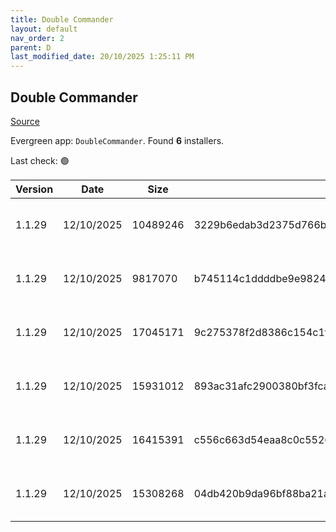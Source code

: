 ```yaml
---
title: Double Commander
layout: default
nav_order: 2
parent: D
last_modified_date: 20/10/2025 1:25:11 PM
---
```


## Double Commander

[Source](https://github.com/doublecmd/doublecmd/)

Evergreen app: `DoubleCommander`. Found **6** installers.

Last check: 🟢

| Version | Date       | Size     | Sha256                                                           | Architecture | InstallerType | Type | URI                                                                                                                                                                                                      |
| ------- | ---------- | -------- | ---------------------------------------------------------------- | ------------ | ------------- | ---- | -------------------------------------------------------------------------------------------------------------------------------------------------------------------------------------------------------- |
| 1.1.29  | 12/10/2025 | 10489246 | 3229b6edab3d2375d766ba1ff242ae79431d1870353e11d2dbbf73ecd7603c22 | x64          | Default       | exe  | [https://github.com/doublecmd/doublecmd/releases/download/v1.1.29/doublecmd-1.1.29.x86_64-win64.exe](https://github.com/doublecmd/doublecmd/releases/download/v1.1.29/doublecmd-1.1.29.x86_64-win64.exe) |
| 1.1.29  | 12/10/2025 | 9817070  | b745114c1ddddbe9e98244ac4061315b0630045f3290f8f7f73b4ab4cad0b982 | x86          | Default       | exe  | [https://github.com/doublecmd/doublecmd/releases/download/v1.1.29/doublecmd-1.1.29.i386-win32.exe](https://github.com/doublecmd/doublecmd/releases/download/v1.1.29/doublecmd-1.1.29.i386-win32.exe)     |
| 1.1.29  | 12/10/2025 | 17045171 | 9c275378f2d8386c154c1f58f5350a2ac599ddaf7490c907a79eba95f772fce1 | x64          | Default       | msi  | [https://github.com/doublecmd/doublecmd/releases/download/v1.1.29/doublecmd-1.1.29.x86_64-win64.msi](https://github.com/doublecmd/doublecmd/releases/download/v1.1.29/doublecmd-1.1.29.x86_64-win64.msi) |
| 1.1.29  | 12/10/2025 | 15931012 | 893ac31afc2900380bf3fcab258ab1044160ef844f6f579fae4ec9e919c47c90 | x86          | Default       | msi  | [https://github.com/doublecmd/doublecmd/releases/download/v1.1.29/doublecmd-1.1.29.i386-win32.msi](https://github.com/doublecmd/doublecmd/releases/download/v1.1.29/doublecmd-1.1.29.i386-win32.msi)     |
| 1.1.29  | 12/10/2025 | 16415391 | c556c663d54eaa8c0c55268e78c0970e79e7331354d9b5b98695944b4c95c619 | x64          | Default       | zip  | [https://github.com/doublecmd/doublecmd/releases/download/v1.1.29/doublecmd-1.1.29.x86_64-win64.zip](https://github.com/doublecmd/doublecmd/releases/download/v1.1.29/doublecmd-1.1.29.x86_64-win64.zip) |
| 1.1.29  | 12/10/2025 | 15308268 | 04db420b9da96bf88ba21a82904a03a34756e93ddc893ac8cae50e1f3992b773 | x86          | Default       | zip  | [https://github.com/doublecmd/doublecmd/releases/download/v1.1.29/doublecmd-1.1.29.i386-win32.zip](https://github.com/doublecmd/doublecmd/releases/download/v1.1.29/doublecmd-1.1.29.i386-win32.zip)     |
